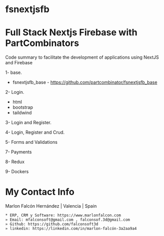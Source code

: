 # fsnextjsfb
# Full Stack Nextjs Firebase with PartCombinators
Code summary to facilitate the development of applications using NextJS and Firebase

1- base.
- fsnextjsfb_base - https://github.com/partcombinator/fsnextjsfb_base

2- Login.
- html
- bootstrap
- taildwind

3- Login and Register.

4- Login, Register and Crud.

5- Forms and Validations

7- Payments

8- Redux

9- Dockers

# My Contact Info
Marlon Falcón Hernández | Valencia | Spain
```
* ERP, CRM y Software: https://www.marlonfalcon.com
» Email: mfalconsoft@gmail.com , falconsof.3d@gmail.com
» Github: https://github.com/falconsoft3d
» linkedin: https://linkedin.com/in/marlon-falcón-3a2aa9a4
```
